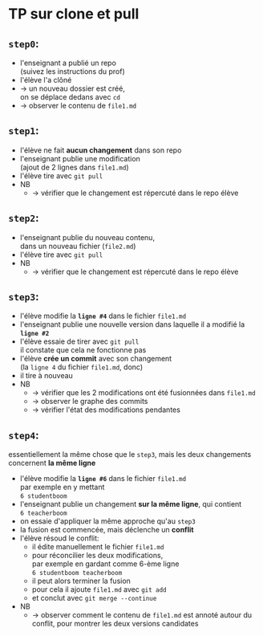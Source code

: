 # TP sur clone et pull

## `step0`:

  * l'enseignant a publié un repo  
    (suivez les instructions du prof)
  * l'élève l'a clôné
  * → un nouveau dossier est créé,  
    on se déplace dedans avec `cd`
  * → observer le contenu de `file1.md`

## `step1`:

  * l'élève ne fait **aucun changement** dans son repo
  * l'enseignant publie une modification  
    (ajout de 2 lignes dans `file1.md`)
  * l'élève tire avec `git pull`  
  * NB
    * → vérifier que le changement est répercuté dans le repo élève

## `step2`:

  * l'enseignant publie du nouveau contenu,  
    dans un nouveau fichier (`file2.md`)
  * l'élève tire avec `git pull` 
  * NB
    * → vérifier que le changement est répercuté dans le repo élève

## `step3`:

  * l'élève modifie la **`ligne #4`** dans le fichier `file1.md`
  * l'enseignant publie une nouvelle version dans laquelle il a modifié la **`ligne #2`**
  * l'élève essaie de tirer avec `git pull`  
  il constate que cela ne fonctionne pas
  * l'élève **crée un commit** avec son changement  
  (la `ligne 4` du fichier `file1.md`, donc)
  * il tire à nouveau
  * NB
    * → vérifier que les 2 modifications ont été fusionnées dans `file1.md`
    * → observer le graphe des commits
    * → vérifier l'état des modifications pendantes

## `step4`:

  essentiellement la même chose que le `step3`, mais les deux changements concernent **la même ligne**

  * l'élève modifie la **`ligne #6`** dans le fichier `file1.md`  
    par exemple en y mettant  
    `6 studentboom`
  * l'enseignant publie un changement **sur la même ligne**, qui contient  
    `6 teacherboom`
  * on essaie d'appliquer la même approche qu'au `step3`
  * la fusion est commencée, mais déclenche un **conflit**
  * l'élève résoud le conflit:
    * il édite manuellement le fichier `file1.md`
    * pour réconcilier les deux modifications,  
      par exemple en gardant comme 6-ème ligne  
      `6 studentboom teacherboom`
    * il peut alors terminer la fusion
    * pour cela il ajoute `file1.md` avec `git add`
    * et conclut avec `git merge --continue`
  * NB
    * → observer comment le contenu de `file1.md` est annoté autour du conflit, pour montrer les deux versions candidates
